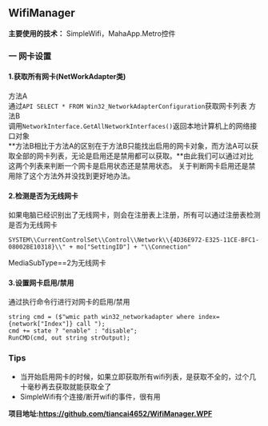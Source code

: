## WifiManager ##

**主要使用的技术：**
SimpleWifi，MahaApp.Metro控件

### 一 网卡设置 ###

#### 1.获取所有网卡(NetWorkAdapter类) ####

方法A   
通过`API SELECT * FROM Win32_NetworkAdapterConfiguration`获取网卡列表
方法B  
调用`NetworkInterface.GetAllNetworkInterfaces()`返回本地计算机上的网络接口对象  
**方法B相比于方法A的区别在于方法B只能找出启用的网卡对象，而方法A可以获取全部的网卡列表，无论是启用还是禁用都可以获取。**由此我们可以通过对比这两个列表来判断一个网卡是启用状态还是禁用状态。
关于判断网卡启用还是禁用除了这个方法外并没找到更好地办法。


#### 2.检测是否为无线网卡 ####

如果电脑已经识别出了无线网卡，则会在注册表上注册，所有可以通过注册表检测是否为无线网卡

    SYSTEM\\CurrentControlSet\\Control\\Network\\{4D36E972-E325-11CE-BFC1-08002BE10318}\\" + mo["SettingID"] + "\\Connection"
MediaSubType==2为无线网卡

#### 3.设置网卡启用/禁用 ####
通过执行命令行进行对网卡的启用/禁用  

    string cmd = ($"wmic path win32_networkadapter where index={network["Index"]} call ");
    cmd += state ? "enable" : "disable";
    RunCMD(cmd, out string strOutput);

### Tips ###

- 当开始启用网卡的时候，如果立即获取所有wifi列表，是获取不全的，过个几十毫秒再去获取就能获取全了
- SimpleWifi有个连接/断开wifi的事件，很有用


**项目地址:https://github.com/tiancai4652/WifiManager.WPF**

